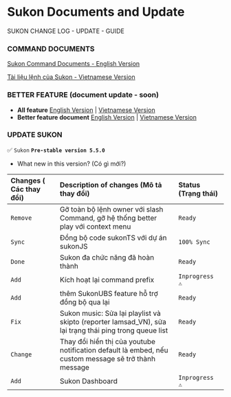 # Sukon Documents and Update
SUKON CHANGE LOG - UPDATE - GUIDE

### COMMAND DOCUMENTS
[Sukon Command Documents - English Version](https://github.com/Fubuki-World0510/sukon-change-log/blob/main/command-document-en.md)

[Tài liệu lệnh của Sukon - Vietnamese Version](https://github.com/Fubuki-World0510/sukon-change-log/blob/main/command-document-vi.md)

### BETTER FEATURE (document update - soon)
- **All feature**
[English Version]() |
[Vietnamese Version]()
- **Better feature document**
[English Version]() | 
[Vietnamese Version]()
### UPDATE SUKON
✅ `Sukon` **`Pre-stable version 5.5.0`**

- What new in this version? (Có gì mới?)

| Changes ( Các thay đổi)  | Description of changes (Mô tả thay đổi) |  Status (Trạng thái)   |
| :-------- | :-------------------------------- | :-------- |
| `Remove` | Gỡ toàn bộ lệnh owner với slash Command, gỡ hệ thống better play với context menu | `Ready` |
| `Sync` | Đồng bộ code sukonTS với dự án sukonJS | `100% Sync` |
| `Done` | Sukon đa chức năng đã hoàn thành | `Ready` |
| `Add` | Kích hoạt lại command prefix | `Inprogress ⚠` |
| `Add` | thêm SukonUBS feature hỗ trợ đồng bộ qua lại | `Ready` |
| `Fix` | Sukon music: Sửa lại playlist và skipto (reporter Iamsad_VN), sửa lại trạng thái ping trong queue list | `Ready` |
| `Change` | Thay đổi hiển thị của youtube notification default là embed, nếu custom message sẽ trở thành message | `Ready` |
| `Add` | Sukon Dashboard | `Inprogress ⚠` |
